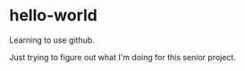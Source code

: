 # hello-world
Learning to use github.

Just trying to figure out what I'm doing for this senior project.
